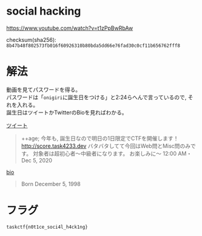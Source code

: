 # social hacking
https://www.youtube.com/watch?v=t1zPpBwRbAw  
  
checksum(sha256): `8b47b48f802573fb016f60926310b80bda5dd66e76fad30c0cf11b656762fff8`

# 解法
動画を見てパスワードを得る。  
パスワードは「`onigiri`に誕生日をつける」と2:24らへんで言っているので, それを入れる。  
誕生日はツイートかTwitterのBioを見ればわかる。  

[ツイート](https://twitter.com/task4233/status/1334875269979537408?s=20)
> ++age;
今年も, 誕生日なので明日の1日限定でCTFを開催します！
http://score.task4233.dev
バタバタしてて今回はWeb問とMisc問のみです。
対象者は超初心者～中級者になります。
お楽しみに～
12:00 AM・Dec 5, 2020

[bio](https://twitter.com/task4233)
> Born December 5, 1998

# フラグ
`taskctf{n0t1ce_soci4l_h4ck1ng}`
